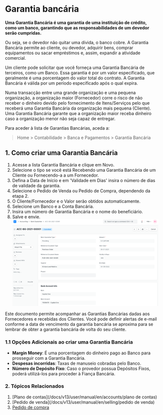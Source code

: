 # Garantia bancária


**Uma Garantia Bancária é uma garantia de uma instituição de crédito, como um banco, garantindo que as responsabilidades de um devedor serão cumpridas.**


Ou seja, se o devedor não quitar uma dívida, o banco cobre. A Garantia Bancária permite ao cliente, ou devedor, adquirir bens, comprar equipamentos ou sacar empréstimos e, assim, expandir a atividade comercial.


Um cliente pode solicitar que você forneça uma Garantia Bancária de terceiros, como um Banco. Essa garantia é por um valor especificado, que geralmente é uma porcentagem do valor total do contrato. A Garantia Bancária é válida por um período especificado após o qual expira.


Numa transacção entre uma grande organização e uma pequena organização, a organização maior (Fornecedor) corre o risco de não receber o dinheiro devido pelo fornecimento de Itens/Serviços pelo que receberá uma Garantia Bancária da organização mais pequena (Cliente). Uma Garantia Bancária garante que a organização maior receba dinheiro caso a organização menor não seja capaz de entregar.


Para aceder à lista de Garantias Bancárias, aceda a:



>
> Home > Contabilidade > Banca e Pagamentos > Garantia Bancária
>
>
>


## 1. Como criar uma Garantia Bancária


1. Acesse a lista Garantia Bancária e clique em Novo.
2. Selecione o tipo se você está Recebendo uma Garantia Bancária de um Cliente ou Fornecendo-a a um Fornecedor.
3. Defina a Data de Início e em 'Validade em Dias' insira o número de dias de validade da garantia.
4. Selecione o Pedido de Venda ou Pedido de Compra, dependendo da etapa 2.
5. O Cliente/Fornecedor e o Valor serão obtidos automaticamente.
6. Selecione um Banco e a Conta Bancária.
7. Insira um número de Garantia Bancária e o nome do beneficiário.
8. Salve e envie.
![Garantia Bancária](/files/bank-guarantee.png)


Este documento permite acompanhar as Garantias Bancárias dadas aos Fornecedores e recebidas dos Clientes. Você pode definir alertas de e-mail conforme a data de vencimento da garantia bancária se aproxima para se lembrar de obter a garantia bancária de volta do seu cliente.


### 1.1 Opções Adicionais ao criar uma Garantia Bancária


* **Margin Money**: É uma porcentagem do dinheiro pago ao Banco para prosseguir com a Garantia Bancária.
* **Despesas incorridas**: Taxas de manuseio cobradas pelo Banco.
* **Número de Depósito Fixo**: Caso o provedor possua Depósitos Fixos, poderá utilizá-los para proceder à Fiança Bancária.


### 2. Tópicos Relacionados


1. [Plano de contas](/docs/v13/user/manual/en/accounts/plano de contas)
2. [Pedido de venda](/docs/v13/user/manual/en/selling/pedido de venda)
3. [Pedido de compra](/docs/v13/user/manual/en/buying/purchase-order)